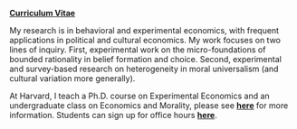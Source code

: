 [**Curriculum Vitae**](/pdf/Enke_cv.pdf)

My research is in behavioral and experimental economics, with frequent applications in political and cultural economics. My work focuses on two lines of inquiry. First, experimental work on the micro-foundations of bounded rationality in belief formation and choice. Second, experimental and survey-based research on heterogeneity in moral universalism (and cultural variation more generally). 

At Harvard, I teach a Ph.D. course on Experimental Economics and an undergraduate class on Economics and Morality, please see [**here**](https://scholar.harvard.edu/benke) for more information. Students can sign up for office hours [**here**](https://app.acuityscheduling.com/schedule.php?owner=12646405).

    
